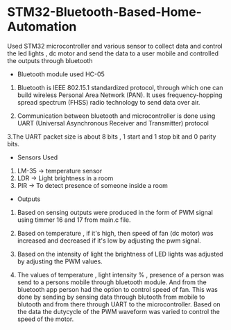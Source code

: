 # STM32-Bluetooth-Based-Home-Automation

Used STM32 microcontroller and various sensor to collect data and control the led lights , dc motor and send the data to a user mobile and controlled the outputs through bluetooth

* Bluetooth module used HC-05 

1. Bluetooth is IEEE 802.15.1 standardized protocol, through which one can build wireless Personal Area Network (PAN). It uses frequency-hopping spread spectrum (FHSS) radio technology to send data over air.

2. Communication between bluetooth and microcontroller is done using UART (Universal Asynchronous Receiver and Transmitter) protocol

3.The UART packet size is about 8 bits , 1 start and 1 stop bit and 0 parity bits.

* Sensors Used
1. LM-35 -> temperature sensor 
2. LDR -> Light brightness in a room
3. PIR -> To detect presence of someone inside a room

* Outputs

1. Based on sensing outputs were produced in the form of PWM signal using timmer 16 and 17 from main.c file. 

2. Based on temperature , if it's high, then speed of fan (dc motor) was increased  and decreased if it's low by adjusting the pwm signal.

3. Based on the intensity of light the brightness of LED lights was adjusted by adjusting the PWM values.

4. The values of temperature , light intensity % , presence of a person was send to a persons mobile through bluetooth module.
And from the bluetooth app person had the option to control speed of fan. This was done by sending by sensing data through blutooth from mobile to blutooth and from there through UART to the microcontroller. Based on the data the dutycycle of the PWM waveform was varied to control the speed of the motor.
